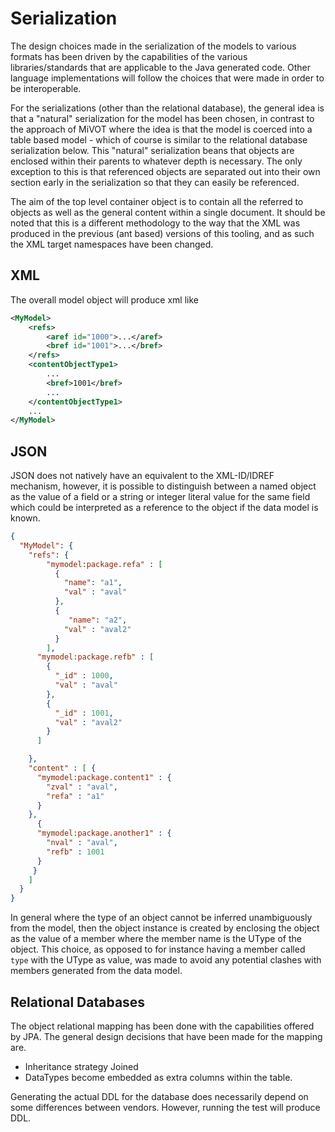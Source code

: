Serialization
=============

The design choices made in the serialization of the models to various formats has been driven by the capabilities
of the various libraries/standards that are applicable to the Java generated code. Other language implementations
will follow the choices that were made in order to be interoperable.

For the serializations (other than the relational database), the general idea is that a "natural" serialization for the model
has been chosen, in contrast to the approach of MiVOT
where the idea is that the model is coerced into a table based model - which of course is similar to the relational 
database serialization below. This "natural" serialization beans that objects are enclosed within their parents to whatever depth 
is necessary. The only exception to this is that referenced objects are separated out into their own section early in the 
serialization so that they can easily be referenced.

The aim of the top level container object is to contain all the referred to objects as well as the general content within
a single document. It should be noted that this is a different methodology to the way that the 
XML was produced in the previous (ant based) versions of this tooling, and as such the XML target namespaces have been changed.


## XML


The overall model object will produce xml like

```xml
<MyModel>
    <refs>
        <aref id="1000">...</aref>
        <bref id="1001">...</bref>
    </refs>
    <contentObjectType1> 
        ...
        <bref>1001</bref>
        ...
    </contentObjectType1>
    ...
</MyModel>
```

## JSON

JSON does not natively have an equivalent to the XML-ID/IDREF mechanism, however, it is possible to distinguish between 
a named object as the value of a field or a string or integer literal value for the same field which could be interpreted
as a reference to the object if the data model is known.


```json
{
  "MyModel": {
    "refs": {
        "mymodel:package.refa" : [
          {
            "name": "a1",
            "val" : "aval"
          },
          {
             "name": "a2",
            "val" : "aval2"
          }
        ],
      "mymodel:package.refb" : [
        {
          "_id" : 1000,
          "val" : "aval"
        },
        {
          "_id" : 1001,
          "val" : "aval2"
        }
      ]

    }, 
    "content" : [ {
      "mymodel:package.content1" : {
        "zval" : "aval",
        "refa" : "a1"
      }
    },
      {
      "mymodel:package.another1" : {
        "nval" : "aval",
        "refb" : 1001
      }
     }
    ]
  }
}

```
In general where the type of an object cannot be inferred unambiguously from the model, then the object instance is 
created by enclosing the object as the value of a member where the member name is the UType of the object. This choice,
as opposed to for instance having a member called `type` with the UType as value, was made to avoid any potential 
clashes with members generated from the data model.

## Relational Databases
The object relational mapping has been done with the capabilities offered by JPA. The general design 
decisions that have been made for the mapping are.

* Inheritance strategy Joined
* DataTypes become embedded as extra columns within the table.

Generating the actual DDL for the database does necessarily depend on some differences between vendors.
However, running the test will produce DDL.